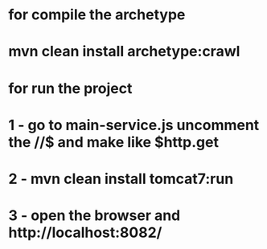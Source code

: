 # for compile the archetype
# mvn clean install archetype:crawl
# 
# for run the project
# 1 - go to main-service.js uncomment the //$ and make like  $http.get
# 2 - mvn clean install tomcat7:run
# 3 - open the browser and http://localhost:8082/